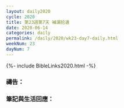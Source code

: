 ```yaml
---
layout: daily2020
cycle: 2020
title: 第23週第7天 補漏拾遺
date: 2020-06-14
categories: daily
permalink: /daily/2020/wk23-day7-daily.html
weekNum: 23
dayNum: 7
---
```


{%- include BibleLinks2020.html -%}

### 禱告：

### 筆記與生活回應：


